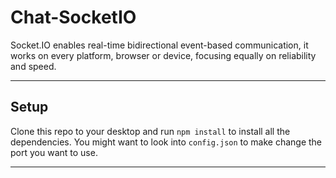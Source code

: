 # Chat-SocketIO 
Socket.IO enables real-time bidirectional event-based communication, it works on every platform, browser or device, focusing equally on reliability and speed.

---

## Setup
Clone this repo to your desktop and run `npm install` to install all the dependencies.
You might want to look into `config.json` to make change the port you want to use.

---